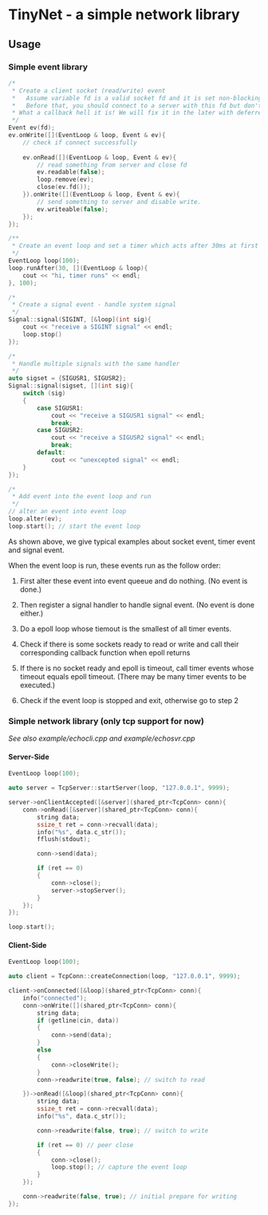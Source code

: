 # TinyNet - a simple network library

## Usage

### Simple event library
```cpp
/*
 * Create a client socket (read/write) event
 *   Assume variable fd is a valid socket fd and it is set non-blocking flag.
 *   Before that, you should connect to a server with this fd but don't know if it is succeeded.
 * What a callback hell it is! We will fix it in the later with deferred.
 */
Event ev(fd);
ev.onWrite([](EventLoop & loop, Event & ev){
    // check if connect successfully
    
    ev.onRead([](EventLoop & loop, Event & ev){
        // read something from server and close fd
        ev.readable(false);
        loop.remove(ev);
        close(ev.fd());
    }).onWrite([](EventLoop & loop, Event & ev){
        // send something to server and disable write.
        ev.writeable(false);
    });
});

/**
 * Create an event loop and set a timer which acts after 30ms at first and runs every 100ms after that.
 */
EventLoop loop(100);
loop.runAfter(30, [](EventLoop & loop){
    cout << "hi, timer runs" << endl;
}, 100);

/*
 * Create a signal event - handle system signal
 */
Signal::signal(SIGINT, [&loop](int sig){
    cout << "receive a SIGINT signal" << endl;
    loop.stop()
});

/*
 * Handle multiple signals with the same handler 
 */
auto sigset = {SIGUSR1, SIGUSR2};
Signal::signal(sigset, [](int sig){
    switch (sig)
    {
        case SIGUSR1:
            cout << "receive a SIGUSR1 signal" << endl;
            break;
        case SIGUSR2:
            cout << "receive a SIGUSR2 signal" << endl;
            break;
        default:
            cout << "unexcepted signal" << endl;
    }
});

/*
 * Add event into the event loop and run
 */
// alter an event into event loop
loop.alter(ev);
loop.start(); // start the event loop
```

As shown above, we give typical examples about socket event, timer event and signal event.

When the event loop is run, these events run as the follow order:

1. First alter these event into event queeue and do nothing. (No event is done.)

1. Then register a signal handler to handle signal event. (No event is done either.)

1. Do a epoll loop whose tiemout is the smallest of all timer events.

1. Check if there is some sockets ready to read or write and call their corresponding callback function when epoll returns

1. If there is no socket ready and epoll is timeout, call timer events whose timeout equals epoll timeout. (There may be many timer events to be executed.)

1. Check if the event loop is stopped and exit, otherwise go to step 2


### Simple network library (only tcp support for now)
*See also example/echocli.cpp and example/echosvr.cpp*

#### Server-Side
```cpp
EventLoop loop(100);

auto server = TcpServer::startServer(loop, "127.0.0.1", 9999);

server->onClientAccepted([&server](shared_ptr<TcpConn> conn){
    conn->onRead([&server](shared_ptr<TcpConn> conn){
        string data;
        ssize_t ret = conn->recvall(data);
        info("%s", data.c_str());
        fflush(stdout);

        conn->send(data);

        if (ret == 0)
        {
            conn->close();
            server->stopServer();
        }
    });
});

loop.start();
```

#### Client-Side
```cpp
EventLoop loop(100);

auto client = TcpConn::createConnection(loop, "127.0.0.1", 9999);

client->onConnected([&loop](shared_ptr<TcpConn> conn){
    info("connected");
    conn->onWrite([](shared_ptr<TcpConn> conn){
        string data;
        if (getline(cin, data))
        {
            conn->send(data);
        }
        else
        {
            conn->closeWrite();
        }
        conn->readwrite(true, false); // switch to read

    })->onRead([&loop](shared_ptr<TcpConn> conn){
        string data;
        ssize_t ret = conn->recvall(data);
        info("%s", data.c_str());

        conn->readwrite(false, true); // switch to write

        if (ret == 0) // peer close
        {
            conn->close();
            loop.stop(); // capture the event loop
        }
    });

    conn->readwrite(false, true); // initial prepare for writing
});
```